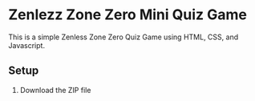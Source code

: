 # Zenlezz Zone Zero Mini Quiz Game
This is a simple Zenless Zone Zero Quiz Game using HTML, CSS, and Javascript.
## Setup
1. Download the ZIP file
